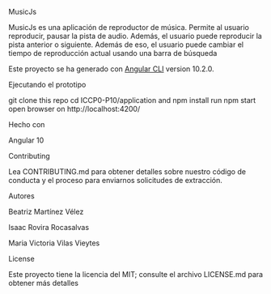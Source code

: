 MusicJs

MusicJs es una aplicación de reproductor de música. Permite al usuario reproducir, pausar la pista de audio. Además, el usuario puede reproducir la pista anterior o siguiente. Además de eso, el usuario puede cambiar el tiempo de reproducción actual usando una barra de búsqueda

Este  proyecto se ha generado con  [Angular CLI](https://github.com/angular/angular-cli) version 10.2.0.

Ejecutando el prototipo

git clone this repo
cd ICCP0-P10/application and npm install
run npm start
open browser on http://localhost:4200/

Hecho con 

Angular 10

Contributing

Lea CONTRIBUTING.md para obtener detalles sobre nuestro código de conducta y el proceso para enviarnos solicitudes de extracción.

Autores

Beatriz Martínez Vélez

Isaac Rovira Rocasalvas

Maria Victoria Vilas Vieytes

License

Este proyecto tiene la licencia del MIT; consulte el archivo LICENSE.md para obtener más detalles
